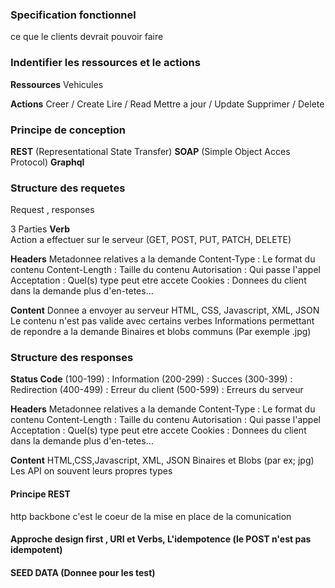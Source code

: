 ###  Specification fonctionnel

ce que le clients devrait pouvoir faire

### Indentifier les ressources et le actions

**Ressources**
Vehicules

**Actions**
Creer / Create
Lire / Read
Mettre a jour / Update
Supprimer / Delete

### Principe de conception

**REST** (Representational State Transfer)
**SOAP** (Simple Object Acces Protocol)
**Graphql**

### Structure des requetes

Request , responses

3 Parties
**Verb**  
Action a effectuer sur le serveur 
(GET, POST, PUT, PATCH, DELETE)

**Headers** 
Metadonnee relatives a la demande
Content-Type : Le format du contenu
Content-Length : Taille du contenu
Autorisation : Qui passe l'appel
Acceptation : Quel(s) type peut etre accete
Cookies : Donnees du client dans la demande
plus d'en-tetes...

**Content**
Donnee a envoyer au serveur
HTML, CSS, Javascript, XML, JSON
Le contenu n'est pas valide avec certains verbes
Informations permettant de repondre a la demande
Binaires et blobs communs (Par exemple .jpg)

### Structure des responses

**Status Code**
(100-199) : Information
(200-299) : Succes
(300-399) : Redirection
(400-499) : Erreur du client
(500-599) : Erreurs du serveur

**Headers**
Metadonnee relatives a la demande
Content-Type : Le format du contenu
Content-Length : Taille du contenu
Autorisation : Qui passe l'appel
Acceptation : Quel(s) type peut etre accete
Cookies : Donnees du client dans la demande
plus d'en-tetes...

**Content**
HTML,CSS,Javascript, XML, JSON
Binaires et Blobs (par ex; jpg)
Les API on souvent leurs propres types



#### Principe REST

http backbone c'est le coeur de la mise en place de la comunication

#### Approche design first , URI et Verbs, L'idempotence (le POST n'est pas idempotent)



#### SEED DATA (Donnee pour les test)



